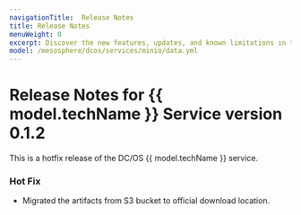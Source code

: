 ```yaml
---
navigationTitle:  Release Notes
title: Release Notes
menuWeight: 0
excerpt: Discover the new features, updates, and known limitations in this release of the Minio Service 
model: /mesosphere/dcos/services/minio/data.yml
---
```


# Release Notes for {{ model.techName }} Service version 0.1.2

This is a hotfix release of the DC/OS {{ model.techName }} service.

### Hot Fix

- Migrated the artifacts from S3 bucket to official download location.